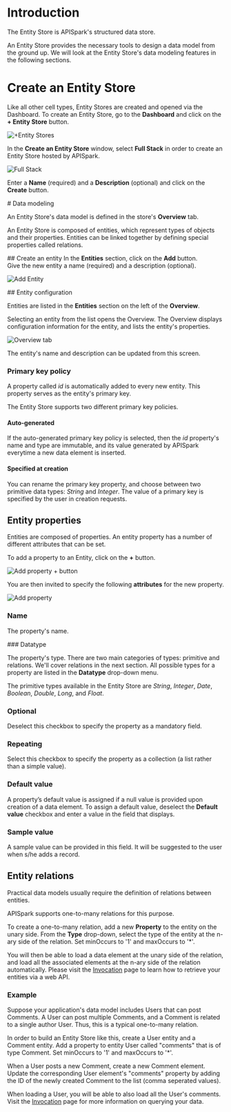 # Introduction

The Entity Store is APISpark's structured data store.  

An Entity Store provides the necessary tools to design a data model from the ground up. We will look at the Entity Store's data modeling features in the following sections.


# Create an Entity Store

Like all other cell types, Entity Stores are created and opened via the Dashboard. To create an Entity Store, go to the **Dashboard** and click on the **+ Entity Store** button.

![+Entity Stores](images/entity-store.jpg "+Entity Stores")

In the **Create an Entity Store** window, select **Full Stack** in order to create an Entity Store hosted by APISpark.

![Full Stack](images/full-stack.jpg "Full Stack")

Enter a **Name** (required) and a **Description** (optional) and click on the **Create** button.

# Data modeling

An Entity Store's data model is defined in the store's **Overview** tab.

An Entity Store is composed of entities, which represent types of objects and their properties. Entities can be linked together by defining special properties called relations.


## Create an entity
In the **Entities** section, click on the **Add** button.  
Give the new entity a name (required) and a description (optional).

![Add Entity](images/add-an-entity.jpg "Add Entity")

## Entity configuration

Entities are listed in the **Entities** section on the left of the **Overview**.

Selecting an entity from the list opens the Overview. The Overview displays configuration information for the entity, and lists the entity's properties.

![Overview tab](images/overview-tab.jpg "Overview tab")

The entity's name and description can be updated from this screen.

### Primary key policy

A property called *id* is automatically added to every new entity. This property serves as the entity's primary key.

The Entity Store supports two different primary key policies.

#### Auto-generated

If the auto-generated primary key policy is selected, then the *id* property's name and type are immutable, and its value generated by APISpark everytime a new data element is inserted.

#### Specified at creation

You can rename the primary key property, and choose between two primitive data types: *String* and *Integer*. The value of a primary key is specified by the user in creation requests.

## Entity properties

Entities are composed of properties. An entity property has a number of different attributes that can be set.

To add a property to an Entity, click on the **+** button.

![Add property + button](images/add-property-plus-button.jpg "Add property + button")

You are then invited to specify the following **attributes** for the new property.

![Add property](images/add-property.jpg "Add property")

### Name

The property's name.

### Datatype

The property's type. There are two main categories of types: primitive and relations. We'll cover relations in the next section. All possible types for a property are listed in the **Datatype** drop-down menu.

The primitive types available in the Entity Store are *String*, *Integer*, *Date*, *Boolean*, *Double*, *Long*, and *Float*.

### Optional

Deselect this checkbox to specify the property as a mandatory field.

### Repeating

Select this checkbox to specify the property as a collection (a list rather than a simple value).

### Default value

A property’s default value is assigned if a null value is provided upon creation of a data element. To assign a default value, deselect the **Default value** checkbox and enter a value in the field that displays.

### Sample value

A sample value can be provided in this field. It will be suggested to the user when s/he adds a record.

## Entity relations

Practical data models usually require the definition of relations between entities.

APISpark supports one-to-many relations for this purpose.

To create a one-to-many relation, add a new **Property** to the entity on the unary side. From the **Type** drop-down, select the type of the entity at the n-ary side of the relation. Set minOccurs to '1' and maxOccurs to '*'.

You will then be able to load a data element at the unary side of the relation, and load all the associated elements at the n-ary side of the relation automatically. Please visit the [Invocation](/technical-resources/apispark/guide/publish/publish/invocation "Invocation") page to learn how to retrieve your entities via a web API.

### Example

Suppose your application's data model includes Users that can post Comments. A User can post multiple Comments, and a Comment is related to a single author User. Thus, this is a typical one-to-many relation.

In order to build an Entity Store like this, create a User entity and a Comment entity. Add a property to entity User called "comments" that is of type Comment. Set minOccurs to '1' and maxOccurs to '*'.

When a User posts a new Comment, create a new Comment element. Update the corresponding User element's "comments" property by adding the ID of the newly created Comment to the list (comma seperated values).

When loading a User, you will be able to also load all the User's comments. Visit the [Invocation](/technical-resources/apispark/guide/publish/publish/invocation "Invocation") page for more information on querying your data.

<!--
There are three types of relations available: association, aggregation, and composition.
-->

<!--
##### Association and aggregation relations

Currently, association and aggregation relations have the same semantics: they represent a reference to another object. In practice this means that one object will contain a reference to another object through knowledge of the referred object's primary key.

##### Composition relation

The particularity of the “composition” relation is that if entity A is “composed” by entity B, then deleting a data entry of type A will result in the deletion of the data entries of type B that compose it.
-->
